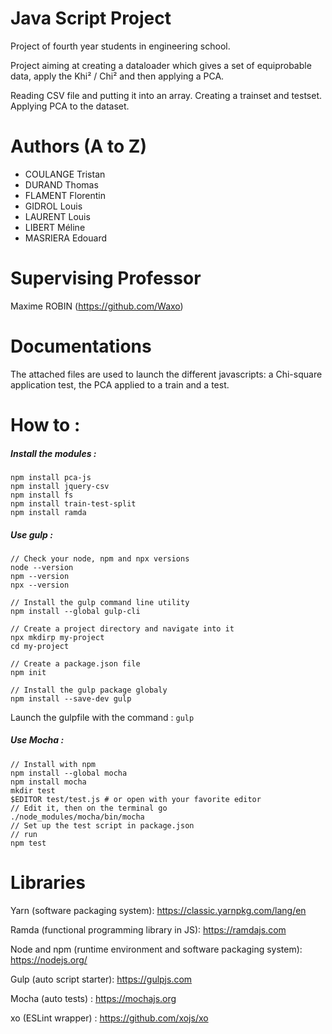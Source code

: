 # Java Script Project
Project of fourth year students in engineering school.

Project aiming at creating a dataloader which gives a set of equiprobable data, apply the Khi² / Chi² and then applying a PCA.

Reading CSV file and putting it into an array. 
Creating a trainset and testset.
Applying PCA to the dataset. 

# Authors (A to Z)

- COULANGE Tristan
- DURAND Thomas
- FLAMENT Florentin
- GIDROL Louis
- LAURENT Louis
- LIBERT Méline
- MASRIERA Edouard

# Supervising Professor
Maxime ROBIN (https://github.com/Waxo)

# Documentations

The attached files are used to launch the different javascripts: a Chi-square application test, the PCA applied to a train and a test.

# How to : 

##### Install the modules  : 
```
npm install pca-js
npm install jquery-csv
npm install fs
npm install train-test-split
npm install ramda
```

##### Use gulp : 
```
// Check your node, npm and npx versions
node --version
npm --version
npx --version

// Install the gulp command line utility
npm install --global gulp-cli

// Create a project directory and navigate into it
npx mkdirp my-project
cd my-project

// Create a package.json file
npm init

// Install the gulp package globaly 
npm install --save-dev gulp
```
Launch the gulpfile with the command : ```gulp```

##### Use Mocha : 
```
// Install with npm 
npm install --global mocha
npm install mocha
mkdir test
$EDITOR test/test.js # or open with your favorite editor
// Edit it, then on the terminal go 
./node_modules/mocha/bin/mocha
// Set up the test script in package.json 
// run 
npm test
```

# Libraries
Yarn (software packaging system):
https://classic.yarnpkg.com/lang/en

Ramda (functional programming library in JS):
https://ramdajs.com 

Node and npm (runtime environment and software packaging system):
https://nodejs.org/

Gulp (auto script starter):
https://gulpjs.com

Mocha (auto tests) : 
https://mochajs.org

xo (ESLint wrapper) : 
https://github.com/xojs/xo
